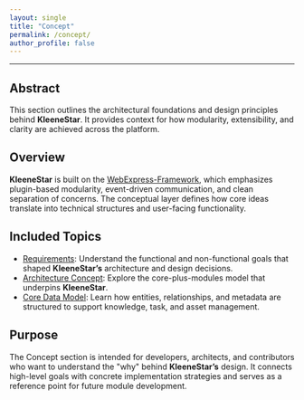 ```yaml
---
layout: single
title: "Concept"
permalink: /concept/
author_profile: false
---
```


---
## Abstract

This section outlines the architectural foundations and design principles behind **KleeneStar**. It provides context for how modularity, extensibility, and clarity are achieved across the platform.

## Overview

**KleeneStar** is built on the [WebExpress-Framework](https://github.com/webexpress-framework), which emphasizes plugin-based modularity, event-driven communication, and clean separation of concerns. The conceptual layer defines how core ideas translate into technical structures and user-facing functionality.

## Included Topics

- [Requirements](requirement.md): Understand the functional and non-functional goals that shaped **KleeneStar’s** architecture and design decisions.
- [Architecture Concept](architecture.md): Explore the core-plus-modules model that underpins **KleeneStar**.
- [Core Data Model](cdm.md): Learn how entities, relationships, and metadata are structured to support knowledge, task, and asset management.

## Purpose

The Concept section is intended for developers, architects, and contributors who want to understand the "why" behind **KleeneStar’s** design. It connects high-level goals with concrete implementation strategies and serves as a reference point for future module development.